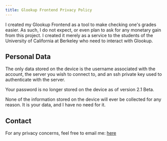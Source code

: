 ```yaml
---
title: Glookup Frontend Privacy Policy
---
```

I created my Glookup Frontend as a tool to make checking one's grades easier. As such, I do not
expect, or even plan to ask for any monetary gain from this project. I created it merely as a
service to the students of the University of California at Berkeley who need to interact with
Glookup.

## Personal Data
The only data stored on the device is the username associated with the account, the server you wish
to connect to, and an ssh private key used to authenticate with the server.

Your password is no longer stored on the device as of version 2.1 Beta.

None of the information stored on the device will ever be collected for any reason. It is your data,
and I have no need for it.

## Contact
For any privacy concerns, feel free to email me: <a href="mailto:app+glookup@zmbush.com">here</a>

